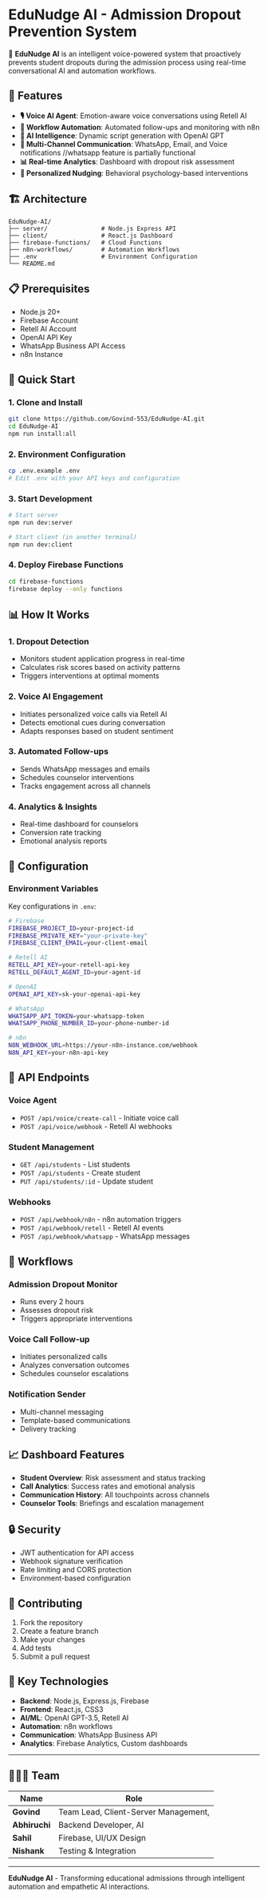 # EduNudge AI - Admission Dropout Prevention System

🧠 **EduNudge AI** is an intelligent voice-powered system that proactively prevents student dropouts during the admission process using real-time conversational AI and automation workflows.

## 🚀 Features

- **🎙️ Voice AI Agent**: Emotion-aware voice conversations using Retell AI
- **🔄 Workflow Automation**: Automated follow-ups and monitoring with n8n
- **🧠 AI Intelligence**: Dynamic script generation with OpenAI GPT
- **💬 Multi-Channel Communication**: WhatsApp, Email, and Voice notifications    //whatsapp feature is partially functional
- **📊 Real-time Analytics**: Dashboard with dropout risk assessment
- **🎯 Personalized Nudging**: Behavioral psychology-based interventions

## 🏗️ Architecture

```
EduNudge-AI/
├── server/               # Node.js Express API
├── client/               # React.js Dashboard
├── firebase-functions/   # Cloud Functions
├── n8n-workflows/        # Automation Workflows
├── .env                  # Environment Configuration
└── README.md
```

## 📋 Prerequisites

- Node.js 20+
- Firebase Account
- Retell AI Account
- OpenAI API Key
- WhatsApp Business API Access
- n8n Instance

## 🚀 Quick Start

### 1. Clone and Install
```bash
git clone https://github.com/Govind-553/EduNudge-AI.git
cd EduNudge-AI
npm run install:all
```

### 2. Environment Configuration
```bash
cp .env.example .env
# Edit .env with your API keys and configuration
```

### 3. Start Development
```bash
# Start server
npm run dev:server

# Start client (in another terminal)
npm run dev:client
```

### 4. Deploy Firebase Functions
```bash
cd firebase-functions
firebase deploy --only functions
```

## 📊 How It Works

### 1. **Dropout Detection**
- Monitors student application progress in real-time
- Calculates risk scores based on activity patterns
- Triggers interventions at optimal moments

### 2. **Voice AI Engagement**
- Initiates personalized voice calls via Retell AI
- Detects emotional cues during conversation
- Adapts responses based on student sentiment

### 3. **Automated Follow-ups**
- Sends WhatsApp messages and emails
- Schedules counselor interventions
- Tracks engagement across all channels

### 4. **Analytics & Insights**
- Real-time dashboard for counselors
- Conversion rate tracking
- Emotional analysis reports

## 🔧 Configuration

### Environment Variables

Key configurations in `.env`:

```bash
# Firebase
FIREBASE_PROJECT_ID=your-project-id
FIREBASE_PRIVATE_KEY="your-private-key"
FIREBASE_CLIENT_EMAIL=your-client-email

# Retell AI
RETELL_API_KEY=your-retell-api-key
RETELL_DEFAULT_AGENT_ID=your-agent-id

# OpenAI
OPENAI_API_KEY=sk-your-openai-api-key

# WhatsApp
WHATSAPP_API_TOKEN=your-whatsapp-token
WHATSAPP_PHONE_NUMBER_ID=your-phone-number-id

# n8n
N8N_WEBHOOK_URL=https://your-n8n-instance.com/webhook
N8N_API_KEY=your-n8n-api-key
```

## 📱 API Endpoints

### Voice Agent
- `POST /api/voice/create-call` - Initiate voice call
- `POST /api/voice/webhook` - Retell AI webhooks

### Student Management
- `GET /api/students` - List students
- `POST /api/students` - Create student
- `PUT /api/students/:id` - Update student

### Webhooks
- `POST /api/webhook/n8n` - n8n automation triggers
- `POST /api/webhook/retell` - Retell AI events
- `POST /api/webhook/whatsapp` - WhatsApp messages

## 🎯 Workflows

### Admission Dropout Monitor
- Runs every 2 hours
- Assesses dropout risk
- Triggers appropriate interventions

### Voice Call Follow-up
- Initiates personalized calls
- Analyzes conversation outcomes
- Schedules counselor escalations

### Notification Sender
- Multi-channel messaging
- Template-based communications
- Delivery tracking

## 📈 Dashboard Features

- **Student Overview**: Risk assessment and status tracking
- **Call Analytics**: Success rates and emotional analysis  
- **Communication History**: All touchpoints across channels
- **Counselor Tools**: Briefings and escalation management

## 🔒 Security

- JWT authentication for API access
- Webhook signature verification
- Rate limiting and CORS protection
- Environment-based configuration

## 🤝 Contributing

1. Fork the repository
2. Create a feature branch
3. Make your changes
4. Add tests
5. Submit a pull request

## 🌟 Key Technologies

- **Backend**: Node.js, Express.js, Firebase
- **Frontend**: React.js, CSS3
- **AI/ML**: OpenAI GPT-3.5, Retell AI
- **Automation**: n8n workflows
- **Communication**: WhatsApp Business API
- **Analytics**: Firebase Analytics, Custom dashboards

---

## 🧑‍🤝‍🧑 Team

| Name       | Role                                 |
|------------|--------------------------------------|
| **Govind**     | Team Lead, Client-Server Management,  |
| **Abhiruchi**  | Backend Developer, AI                 |
| **Sahil**      | Firebase, UI/UX Design                |
| **Nishank**    | Testing & Integration                 |

---

**EduNudge AI** - Transforming educational admissions through intelligent automation and empathetic AI interactions.
